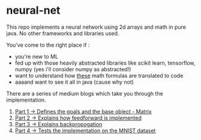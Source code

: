 # neural-net

This repo implements a neural network using 2d arrays and math in pure java. No other frameworks and libraries used.

You've come to the right place if :
 - you're new to ML 
 - fed up with those heavily abstracted libraries like scikit learn, tensorflow, numpy (yes i'll consider numpy as abstracted!)
 - want to understand how [these](https://brilliant.org/wiki/backpropagation/) math formulas are translated to code
 - aaaand want to see it all in java (cause why not)

There are a series of medium blogs which take you through the implementation.

1. [Part 1 -> Defines the goals and the base object - Matrix](https://medium.com/thedeephub/neural-networks-implementation-from-the-ground-up-part-1-f1a392016010)
2. [Part 2 -> Explains how feedforward is implemented](https://medium.com/thedeephub/neural-networks-implementation-from-the-ground-up-part-2-feedforward-5698568ed9f8)
3. [Part 3 -> Explains backpropogation](https://medium.com/thedeephub/neural-networks-implementation-from-the-ground-up-part-3-backpropagation-e9126938edac)
4. [Part 4 -> Tests the implementation on the MNIST dataset](https://medium.com/thedeephub/neural-networks-implementation-from-the-ground-up-part-4-training-on-mnist-dataset-8d963b0c04d8)
